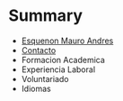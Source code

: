 # Summary

* [Esquenon Mauro Andres](README.md)
* [Contacto](#contacto)
* Formacion Academica
* Experiencia Laboral
* Voluntariado
* Idiomas



